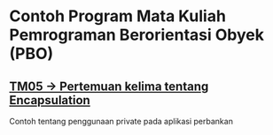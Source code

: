 # Contoh Program Mata Kuliah Pemrograman Berorientasi Obyek (PBO)


## [TM05 -> Pertemuan kelima tentang Encapsulation](https://github.com/tiodh/pbo/tree/main/TM05)
Contoh tentang penggunaan private pada aplikasi perbankan
